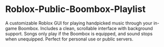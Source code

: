 # Roblox-Public-Boombox-Playlist
A customizable Roblox GUI for playing handpicked music through your in-game Boombox. Includes a clean, scrollable interface with background support. Songs only play if the Boombox is equipped, and sound stops when unequipped. Perfect for personal use or public servers.
